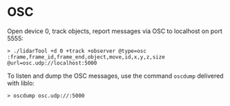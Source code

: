 # OSC

Open device 0, track objects, report messages via OSC to localhost on port 5555:

```console
> ./lidarTool +d 0 +track +observer @type=osc :frame,frame_id,frame_end,object,move,id,x,y,z,size @url=osc.udp://localhost:5000
```

To listen and dump the OSC messages, use the command `oscdump` delivered with liblo:

```console
> oscdump osc.udp://:5000
```
